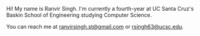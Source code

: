 Hi! My name is Ranvir Singh. I'm currently a fourth-year at UC Santa Cruz's Baskin School of Engineering studying Computer Science.

You can reach me at ranvirsingh.st@gmail.com or rsingh63@ucsc.edu.
